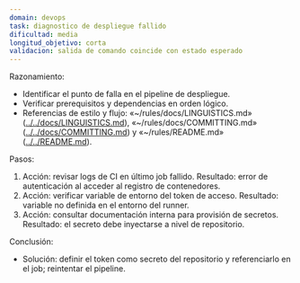 ```yaml
---
domain: devops
task: diagnostico de despliegue fallido
dificultad: media
longitud_objetivo: corta
validacion: salida de comando coincide con estado esperado
---
```


Razonamiento:
- Identificar el punto de falla en el pipeline de despliegue.
- Verificar prerequisitos y dependencias en orden lógico.
- Referencias de estilo y flujo: «~/rules/docs/LINGUISTICS.md» ([../../docs/LINGUISTICS.md](../../docs/LINGUISTICS.md)), «~/rules/docs/COMMITTING.md» ([../../docs/COMMITTING.md](../../docs/COMMITTING.md)) y «~/rules/README.md» ([../../README.md](../../README.md)).

Pasos:
1) Acción: revisar logs de CI en último job fallido.
   Resultado: error de autenticación al acceder al registro de contenedores.
2) Acción: verificar variable de entorno del token de acceso.
   Resultado: variable no definida en el entorno del runner.
3) Acción: consultar documentación interna para provisión de secretos.
   Resultado: el secreto debe inyectarse a nivel de repositorio.

Conclusión:
- Solución: definir el token como secreto del repositorio y referenciarlo en el job; reintentar el pipeline.

